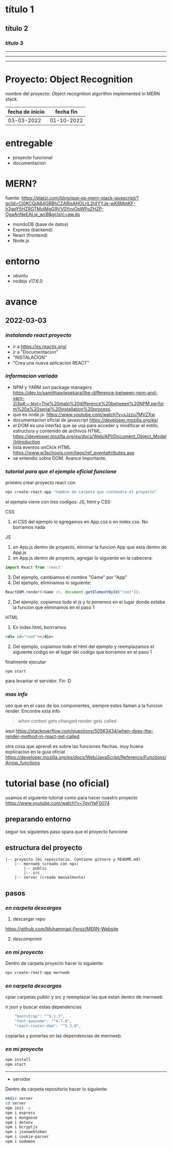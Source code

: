 
# __título 1__
## __título 2__ 
### ___título 3___
---
---
---
# __Proyecto: Object Recognition__
nombre del proyecto: Object recognition algorithm implemented in MERN stack.

| fecha de inicio | fecha fin  |
|---------------- | ---------- |
| 03-03-2022      | 01-10-2022 |

# __entregable__
- proyecto funcional
- documentacion

# __MERN?__
fuente: https://platzi.com/blog/que-es-mern-stack-javascript/?gclid=Cj0KCQiA64GRBhCZARIsAHOLriL2t4YYJe-wK8MmKF-h3gpY5HZRGTMulMgG9VV0YovOpWPoZHZP-OgaAnNeEALw_wcB&gclsrc=aw.ds

- mondoDB (base de datos)
- Express (backend)
- React (frontend)
- Node.js

# __entorno__
- ubuntu
- nodejs v17.6.0
# __avance__
## __2022-03-03__


### ___instalando react proyecto___ 
- ir a https://es.reactjs.org/
- ir a "Documentacion"
- "INSTALACION"
- "Crea una nueva aplicacion REACT"

### ___informacion variada___
- NPM y YARM son package managers https://dev.to/samithawijesekara/the-difference-between-npm-and-yarn-2j3p#:~:text=The%20main%20difference%20between%20NPM,perform%20a%20serial%20installation%20process.
- que es node.js: https://www.youtube.com/watch?v=xJzzu7MVZXw
- documentacion oficial de javascript https://developer.mozilla.org/es/
- el DOM es una interfaz que se usa para acceder y modificar el estilo, estructura y contenido de archivos HTML. https://developer.mozilla.org/es/docs/Web/API/Document_Object_Model/Introduction
- lista eventos onClick HTML
https://www.w3schools.com/tags/ref_eventattributes.asp
- se entendio sobre DOM. Avance importante.

### ___tutorial para que el ejemplo oficial funcione___

primero crear proyecto react con
```bash
npx create-react-app "nombre de carpeta que contendra el proyecto"
```

el ejemplo viene con tres codigos: JS, html y CSS:

CSS
1. el CSS del ejemplo lo agregamos en App.css o en index.css. No borramos nada

JS 
1. en App.js dentro de proyecto, eliminar la funcion App que esta dentro de App.js
2. en App.js dentro de proyecto, agregar lo siguiente en la cabecera:
```javascript
import React from 'react'
```
3. Del ejemplo, cambiamos el nombre "Game" por "App"
3. Del ejemplo, eliminamos lo siguiente:
```javascript
ReactDOM.render(<Game />, document.getElementById("root"));
```
2. Del ejemplo, copiamos todo el js y lo ponemos en el lugar donde estaba la funcion que eliminamos en el paso 1


HTML
1. En index.html, borrramos 
```html
<div id="root"></div>
```
2. Del ejemplo, copiamos todo el html del ejemplo y reemplazamos el siguiente codigo en el lugar del codigo que borramos en el paso 1

finalmente ejecutar 
```bash 
npm start
```
para levantar el servidor. Fin :D


### ___mas info___ 
veo que en el caso de los componentes, siempre estos llaman a la funcion render. Encontre esta info
> when context gets changed render gets called

aqui
https://stackoverflow.com/questions/50563434/when-does-the-render-method-in-react-get-called

otra cosa que aprendi es sobre las funciones flechas. muy buena explicacion en la guia oficial
https://developer.mozilla.org/es/docs/Web/JavaScript/Reference/Functions/Arrow_functions

# __tutorial base (no oficial)__
usamos el siguiente tutorial como para hacer nuestro proyecto
https://www.youtube.com/watch?v=7qyjYeF0074

## __preparando entorno__
seguir los siguientes paso spara que el proyecto funcione

## __estructura del proyecto__
```
|-- proyecto (mi repositorio. Contiene gitnore y README.md)
    |-- mernweb (creado con npx)
        |-- public
        |-- src
    |-- server (creado manualmente)
```
## __pasos__
### ___en carpeta descargas___
1. descargar repo

https://github.com/Muhammad-Feroz/MERN-Website

2. descomprimir
### ___en mi proyecto___
Dentro de carpeta proyecto hacer lo siguiente:
```bash
npx create-react-app mernweb
```
### ___en carpeta descargas___
cpiar carpetas public y src y reemplazar las que estan dentro de mernweb.

ir json y buscar estas dependencias
```javascript
    "bootstrap": "^5.1.3",
    "font-awesome": "^4.7.0",
    "react-router-dom": "^5.3.0",
```
copiarlas y ponerlas en las dependencias de mernweb.
### ___en mi proyecto___
```bash
npm install
npm start
```

----

- servidor

Dentro de carpeta repositorio hacer lo siguiente:
```bash
mkdir server
cd server
npm init -y
npm i express
npm i mongoose
npm i dotenv
npm i bcryptjs
npm i jsonwebtoken
npm i cookie-parser
npm i nodemon
```
